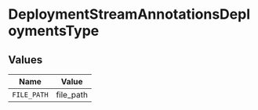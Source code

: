 # DeploymentStreamAnnotationsDeploymentsType


## Values

| Name        | Value       |
| ----------- | ----------- |
| `FILE_PATH` | file_path   |
